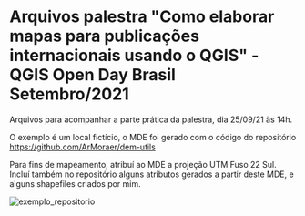 # Arquivos palestra "Como elaborar mapas para publicações internacionais usando o QGIS" - QGIS Open Day Brasil Setembro/2021

Arquivos para acompanhar a parte prática da palestra, dia 25/09/21 às 14h.

O exemplo é um local fictício, o MDE foi gerado com o código do repositório 
https://github.com/ArMoraer/dem-utils

Para fins de mapeamento, atribuí ao MDE a projeção UTM Fuso 22 Sul.
Incluí também no repositório alguns atributos gerados a partir deste MDE, e alguns shapefiles criados por mim.

![exemplo_repositorio](https://user-images.githubusercontent.com/37668725/133893520-97c0a998-acbc-4d8e-af13-b92f2bdb6c7d.png)
